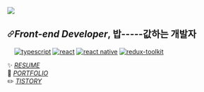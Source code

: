 <a algin=right href="https://hits.seeyoufarm.com"><img src="https://hits.seeyoufarm.com/api/count/incr/badge.svg?url=https%3A%2F%2Fgithub.com%2FKDONG1224&count_bg=%236B72C4&title_bg=%23B25E5E&icon=&icon_color=%23490202&title=hits&edge_flat=false"/></a>

<article class="markdown-body entry-content container-lg f5" itemprop="text"><h2 dir="auto"><a id="user-content-front-end-developer-밥-값하는-개발자" class="anchor" aria-hidden="true" href="#front-end-developer-밥-값하는-개발자"><svg class="octicon octicon-link" viewBox="0 0 16 16" version="1.1" width="16" height="16" aria-hidden="true"><path fill-rule="evenodd" d="M7.775 3.275a.75.75 0 001.06 1.06l1.25-1.25a2 2 0 112.83 2.83l-2.5 2.5a2 2 0 01-2.83 0 .75.75 0 00-1.06 1.06 3.5 3.5 0 004.95 0l2.5-2.5a3.5 3.5 0 00-4.95-4.95l-1.25 1.25zm-4.69 9.64a2 2 0 010-2.83l2.5-2.5a2 2 0 012.83 0 .75.75 0 001.06-1.06 3.5 3.5 0 00-4.95 0l-2.5 2.5a3.5 3.5 0 004.95 4.95l1.25-1.25a.75.75 0 00-1.06-1.06l-1.25 1.25a2 2 0 01-2.83 0z"></path></svg></a><em>Front-end Developer</em>,  밥-----값하는 개발자</h2>
<p dir="auto"><a target="_blank" rel="noopener noreferrer" href="https://camo.githubusercontent.com/9967d793ca63a9e0729e25fcc61866c0e99d618d21c07dfafe809e406a4b35c0/68747470733a2f2f696d672e736869656c64732e696f2f62616467652f2d426162656c2d4639444333453f266c6f676f3d426162656c266c6f676f436f6c6f723d7768697465"><img src="https://camo.githubusercontent.com/9967d793ca63a9e0729e25fcc61866c0e99d618d21c07dfafe809e406a4b35c0/68747470733a2f2f696d672e736869656c64732e696f2f62616467652f2d426162656c2d4639444333453f266c6f676f3d426162656c266c6f676f436f6c6f723d7768697465" alt="" data-canonical-src="https://img.shields.io/badge/-Babel-F9DC3E?&amp;logo=Babel&amp;logoColor=white" style="max-width: 100%;"></a>
<a target="_blank" rel="noopener noreferrer" href="https://camo.githubusercontent.com/2bbf37072bcea70a43d704eb847e3d6374296d8ec6cc00041411b9de712e0d20/68747470733a2f2f696d672e736869656c64732e696f2f62616467652f2d5765627061636b2d3844443646393f266c6f676f3d5765627061636b266c6f676f436f6c6f723d626c61636b"><img src="https://camo.githubusercontent.com/2bbf37072bcea70a43d704eb847e3d6374296d8ec6cc00041411b9de712e0d20/68747470733a2f2f696d672e736869656c64732e696f2f62616467652f2d5765627061636b2d3844443646393f266c6f676f3d5765627061636b266c6f676f436f6c6f723d626c61636b" alt="" data-canonical-src="https://img.shields.io/badge/-Webpack-8DD6F9?&amp;logo=Webpack&amp;logoColor=black" style="max-width: 100%;"></a>
<a target="_blank" rel="noopener noreferrer" href="https://camo.githubusercontent.com/063ff75c8210650372eb77f8f26e9ea46445a6b99778f0f4f43d610c63b1404b/68747470733a2f2f696d672e736869656c64732e696f2f62616467652f2d50726574746965722d4637423933453f266c6f676f3d5072657474696572266c6f676f436f6c6f723d7768697465"><img src="https://camo.githubusercontent.com/063ff75c8210650372eb77f8f26e9ea46445a6b99778f0f4f43d610c63b1404b/68747470733a2f2f696d672e736869656c64732e696f2f62616467652f2d50726574746965722d4637423933453f266c6f676f3d5072657474696572266c6f676f436f6c6f723d7768697465" alt="" data-canonical-src="https://img.shields.io/badge/-Prettier-F7B93E?&amp;logo=Prettier&amp;logoColor=white" style="max-width: 100%;"></a>
<a target="_blank" rel="noopener noreferrer" href="https://camo.githubusercontent.com/765c8c683eef40ac8314e746fbb40cdfe0e5d2551692000d3239ed10a622de55/68747470733a2f2f696d672e736869656c64732e696f2f62616467652f2d45534c696e742d3442333243333f266c6f676f3d45534c696e74266c6f676f436f6c6f723d7768697465"><img src="https://camo.githubusercontent.com/765c8c683eef40ac8314e746fbb40cdfe0e5d2551692000d3239ed10a622de55/68747470733a2f2f696d672e736869656c64732e696f2f62616467652f2d45534c696e742d3442333243333f266c6f676f3d45534c696e74266c6f676f436f6c6f723d7768697465" alt="" data-canonical-src="https://img.shields.io/badge/-ESLint-4B32C3?&amp;logo=ESLint&amp;logoColor=white" style="max-width: 100%;"></a>
<a target="_blank" rel="noopener noreferrer" href="https://camo.githubusercontent.com/5a0352dc70bf84ce7663569e6fd98c873257bf7e25ac0627c7d01af8ae89c627/68747470733a2f2f696d672e736869656c64732e696f2f62616467652f747970657363726970742d3030376163633f6c6f676f3d74797065736372697074266c6f676f436f6c6f723d7768697465"><img src="https://camo.githubusercontent.com/5a0352dc70bf84ce7663569e6fd98c873257bf7e25ac0627c7d01af8ae89c627/68747470733a2f2f696d672e736869656c64732e696f2f62616467652f747970657363726970742d3030376163633f6c6f676f3d74797065736372697074266c6f676f436f6c6f723d7768697465" alt="typescript" data-canonical-src="https://img.shields.io/badge/typescript-007acc?logo=typescript&amp;logoColor=white" style="max-width: 100%;"></a>
<a target="_blank" rel="noopener noreferrer" href="https://camo.githubusercontent.com/d104a1bf7421f365f93f7195e0132f801a57a73961cd0d6c230cdacf7873cfcb/68747470733a2f2f696d672e736869656c64732e696f2f62616467652f2d52656163742d3631444146423f6c6f676f3d7265616374266c6f676f436f6c6f723d7768697465"><img src="https://camo.githubusercontent.com/d104a1bf7421f365f93f7195e0132f801a57a73961cd0d6c230cdacf7873cfcb/68747470733a2f2f696d672e736869656c64732e696f2f62616467652f2d52656163742d3631444146423f6c6f676f3d7265616374266c6f676f436f6c6f723d7768697465" alt="react" data-canonical-src="https://img.shields.io/badge/-React-61DAFB?logo=react&amp;logoColor=white" style="max-width: 100%;"></a>
<a target="_blank" rel="noopener noreferrer" href="https://camo.githubusercontent.com/9e9bf558ee38542d4cbf44808866b3e46f7174c3655c0271d8115a7df28aa61f/68747470733a2f2f696d672e736869656c64732e696f2f62616467652f2d52656163742532304e61746976652d3631444146423f6c6f676f3d7265616374266c6f676f436f6c6f723d7768697465"><img src="https://camo.githubusercontent.com/9e9bf558ee38542d4cbf44808866b3e46f7174c3655c0271d8115a7df28aa61f/68747470733a2f2f696d672e736869656c64732e696f2f62616467652f2d52656163742532304e61746976652d3631444146423f6c6f676f3d7265616374266c6f676f436f6c6f723d7768697465" alt="react native" data-canonical-src="https://img.shields.io/badge/-React%20Native-61DAFB?logo=react&amp;logoColor=white" style="max-width: 100%;"></a>
<a target="_blank" rel="noopener noreferrer" href="https://camo.githubusercontent.com/dc897854dec2a46e451e65e21cd607a2da69d87610528dbfbb60cfbd31777710/68747470733a2f2f696d672e736869656c64732e696f2f62616467652f2d5265647578253230546f6f6c4b69742d3736346162633f6c6f676f3d7265647578266c6f676f436f6c6f723d7768697465"><img src="https://camo.githubusercontent.com/dc897854dec2a46e451e65e21cd607a2da69d87610528dbfbb60cfbd31777710/68747470733a2f2f696d672e736869656c64732e696f2f62616467652f2d5265647578253230546f6f6c4b69742d3736346162633f6c6f676f3d7265647578266c6f676f436f6c6f723d7768697465" alt="redux-toolkit" data-canonical-src="https://img.shields.io/badge/-Redux%20ToolKit-764abc?logo=redux&amp;logoColor=white" style="max-width: 100%;"></a>
<!-- <a target="_blank" rel="noopener noreferrer" href="https://camo.githubusercontent.com/0e684030e35dbad66a3a1dc435884bae7c430a05ec84b5dbfab66b993a0d4752/68747470733a2f2f696d672e736869656c64732e696f2f62616467652f2d53746f7279626f6f6b2d4646343738353f266c6f676f3d53746f7279626f6f6b266c6f676f436f6c6f723d7768697465"><img src="https://camo.githubusercontent.com/0e684030e35dbad66a3a1dc435884bae7c430a05ec84b5dbfab66b993a0d4752/68747470733a2f2f696d672e736869656c64732e696f2f62616467652f2d53746f7279626f6f6b2d4646343738353f266c6f676f3d53746f7279626f6f6b266c6f676f436f6c6f723d7768697465" alt="" data-canonical-src="https://img.shields.io/badge/-Storybook-FF4785?&amp;logo=Storybook&amp;logoColor=white" style="max-width: 100%;"></a></p> -->
<!-- <ul dir="auto">
<li><strong>번개장터 Service Plus Team Intern</strong> <i>2022.02.07 ~ </i></li>
<li><strong>디프만 10기</strong> <i>2021.09.04 ~ 2021.12.18</i></li>
<li><strong>우아한테크캠프 4기</strong> <i>2021.07.05 ~ 2021.08.31</i></li>
<li><strong>SW마에스트로 11기 인증</strong> <i>2020.05.19 ~ 2020.12.01</i></li>
</ul> -->
<p dir="auto"><g-emoji class="g-emoji" alias="sparkles" fallback-src="https://github.githubassets.com/images/icons/emoji/unicode/2728.png">✨</g-emoji>  <i><a href="https://kdong1224.github.io/dothome21/index.html" rel="nofollow">RESUME</a></i><br>
<g-emoji class="g-emoji" alias="seedling" fallback-src="https://github.githubassets.com/images/icons/emoji/unicode/1f331.png">🌱</g-emoji>  <i><a href="https://kdong1224.github.io/portfolio/index6.html" rel="nofollow">PORTFOLIO</a></i><br>
<g-emoji class="g-emoji" alias="pencil2" fallback-src="https://github.githubassets.com/images/icons/emoji/unicode/270f.png">✏️</g-emoji>  <i><a href="https://kdong1224.tistory.com/" rel="nofollow">TISTORY</a></i></p>
</article>

